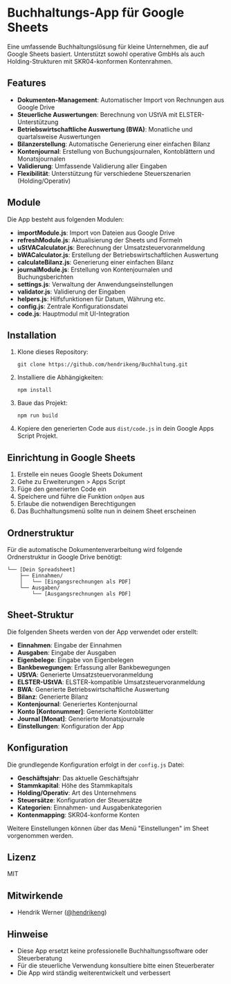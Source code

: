 # Buchhaltungs-App für Google Sheets

Eine umfassende Buchhaltungslösung für kleine Unternehmen, die auf Google Sheets basiert. Unterstützt sowohl operative GmbHs als auch Holding-Strukturen mit SKR04-konformen Kontenrahmen.

## Features

- **Dokumenten-Management**: Automatischer Import von Rechnungen aus Google Drive
- **Steuerliche Auswertungen**: Berechnung von UStVA mit ELSTER-Unterstützung
- **Betriebswirtschaftliche Auswertung (BWA)**: Monatliche und quartalsweise Auswertungen
- **Bilanzerstellung**: Automatische Generierung einer einfachen Bilanz
- **Kontenjournal**: Erstellung von Buchungsjournalen, Kontoblättern und Monatsjournalen
- **Validierung**: Umfassende Validierung aller Eingaben
- **Flexibilität**: Unterstützung für verschiedene Steuerszenarien (Holding/Operativ)

## Module

Die App besteht aus folgenden Modulen:

- **importModule.js**: Import von Dateien aus Google Drive
- **refreshModule.js**: Aktualisierung der Sheets und Formeln
- **uStVACalculator.js**: Berechnung der Umsatzsteuervoranmeldung
- **bWACalculator.js**: Erstellung der Betriebswirtschaftlichen Auswertung
- **calculateBilanz.js**: Generierung einer einfachen Bilanz
- **journalModule.js**: Erstellung von Kontenjournalen und Buchungsberichten
- **settings.js**: Verwaltung der Anwendungseinstellungen
- **validator.js**: Validierung der Eingaben
- **helpers.js**: Hilfsfunktionen für Datum, Währung etc.
- **config.js**: Zentrale Konfigurationsdatei
- **code.js**: Hauptmodul mit UI-Integration

## Installation

1. Klone dieses Repository:
   ```
   git clone https://github.com/hendrikeng/Buchhaltung.git
   ```

2. Installiere die Abhängigkeiten:
   ```
   npm install
   ```

3. Baue das Projekt:
   ```
   npm run build
   ```

4. Kopiere den generierten Code aus `dist/code.js` in dein Google Apps Script Projekt.

## Einrichtung in Google Sheets

1. Erstelle ein neues Google Sheets Dokument
2. Gehe zu Erweiterungen > Apps Script
3. Füge den generierten Code ein
4. Speichere und führe die Funktion `onOpen` aus
5. Erlaube die notwendigen Berechtigungen
6. Das Buchhaltungsmenü sollte nun in deinem Sheet erscheinen

## Ordnerstruktur

Für die automatische Dokumentenverarbeitung wird folgende Ordnerstruktur in Google Drive benötigt:

```
└── [Dein Spreadsheet]
    ├── Einnahmen/
    │   └── [Eingangsrechnungen als PDF]
    └── Ausgaben/
        └── [Ausgangsrechnungen als PDF]
```

## Sheet-Struktur

Die folgenden Sheets werden von der App verwendet oder erstellt:

- **Einnahmen**: Eingabe der Einnahmen
- **Ausgaben**: Eingabe der Ausgaben
- **Eigenbelege**: Eingabe von Eigenbelegen
- **Bankbewegungen**: Erfassung aller Bankbewegungen
- **UStVA**: Generierte Umsatzsteuervoranmeldung
- **ELSTER-UStVA**: ELSTER-kompatible Umsatzsteuervoranmeldung
- **BWA**: Generierte Betriebswirtschaftliche Auswertung
- **Bilanz**: Generierte Bilanz
- **Kontenjournal**: Generiertes Kontenjournal
- **Konto [Kontonummer]**: Generierte Kontoblätter
- **Journal [Monat]**: Generierte Monatsjournale
- **Einstellungen**: Konfiguration der App

## Konfiguration

Die grundlegende Konfiguration erfolgt in der `config.js` Datei:

- **Geschäftsjahr**: Das aktuelle Geschäftsjahr
- **Stammkapital**: Höhe des Stammkapitals
- **Holding/Operativ**: Art des Unternehmens
- **Steuersätze**: Konfiguration der Steuersätze
- **Kategorien**: Einnahmen- und Ausgabenkategorien
- **Kontenmapping**: SKR04-konforme Konten

Weitere Einstellungen können über das Menü "Einstellungen" im Sheet vorgenommen werden.

## Lizenz

MIT

## Mitwirkende

- Hendrik Werner ([@hendrikeng](https://github.com/hendrikeng))

## Hinweise

- Diese App ersetzt keine professionelle Buchhaltungssoftware oder Steuerberatung
- Für die steuerliche Verwendung konsultiere bitte einen Steuerberater
- Die App wird ständig weiterentwickelt und verbessert